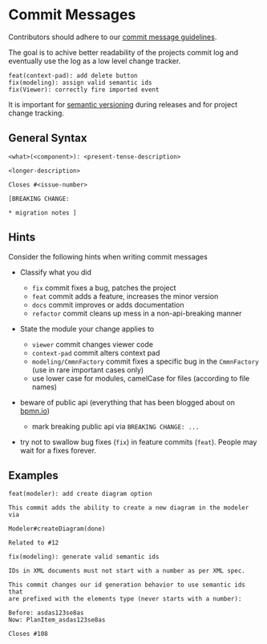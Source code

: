 # Commit Messages

Contributors should adhere to our [commit message guidelines](https://docs.google.com/document/d/1QrDFcIiPjSLDn3EL15IJygNPiHORgU1_OOAqWjiDU5Y/edit?pli=1).

The goal is to achive better readability of the projects commit log and eventually use the log as a low level change tracker.

```plain
feat(context-pad): add delete button
fix(modeling): assign valid semantic ids
fix(Viewer): correctly fire imported event
```

It is important for [semantic versioning](http://semver.org/) during releases and for project change tracking.


## General Syntax

```plain
<what>(<component>): <present-tense-description>

<longer-description>

Closes #<issue-number>

[BREAKING CHANGE:

* migration notes ]
```


## Hints

Consider the following hints when writing commit messages

* Classify what you did

   * `fix` commit fixes a bug, patches the project
   * `feat` commit adds a feature, increases the minor version
   * `docs` commit improves or adds documentation
   * `refactor` commit cleans up mess in a non-api-breaking manner

* State the module your change applies to

   * `viewer` commit changes viewer code
   * `context-pad` commit alters context pad
   * `modeling/CmmnFactory` commit fixes a specific bug in the `CmmnFactory` (use in rare important cases only)
   * use lower case for modules, camelCase for files (according to file names)

* beware of public api (everything that has been blogged about on [bpmn.io](http://bpmn.io/blog))

  * mark breaking public api via `BREAKING CHANGE: ...`

* try not to swallow bug fixes (`fix`) in feature commits (`feat`). People may wait for a fixes forever.


## Examples

```plain
feat(modeler): add create diagram option

This commit adds the ability to create a new diagram in the modeler via

Modeler#createDiagram(done)

Related to #12
```


```plain
fix(modeling): generate valid semantic ids

IDs in XML documents must not start with a number as per XML spec.

This commit changes our id generation behavior to use semantic ids that
are prefixed with the elements type (never starts with a number):

Before: asdas123se8as
Now: PlanItem_asdas123se8as

Closes #108
```
